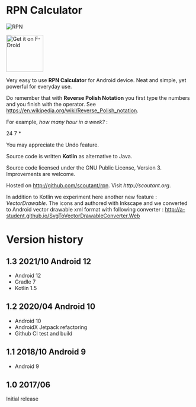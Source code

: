 # RPN Calculator

![RPN](http://scoutant.org/rpn_60_60_24_7_pixel_40p.png)

<a href="https://f-droid.org/packages/org.scoutant.rpn" target="_blank">
<img src="https://f-droid.org/badge/get-it-on.png" alt="Get it on F-Droid" height="100"/></a>

Very easy to use **RPN Calculator** for Android device. Neat and simple, yet powerful for everyday use. 

Do remember that with __Reverse Polish Notation__ you first type the numbers and you finish with the operator. See https://en.wikipedia.org/wiki/Reverse_Polish_notation.

For example, _how many hour in a week?_ :

24 7 *


You may appreciate the Undo feature.

Source code is written **Kotlin** as alternative to Java.

Source code licensed under the GNU Public License, Version 3. Improvements are welcome.

Hosted on http://github.com/scoutant/rpn. Visit _http://scoutant.org_.

In addition to Kotlin we experiment here another new feature : _VectorDrawable_. The icons and authored with Inkscape and we converted to Android vector drawable xml format with following converter : http://a-student.github.io/SvgToVectorDrawableConverter.Web

# Version history

## 1.3 2021/10 Android 12

- Android 12
- Gradle 7
- Kotlin 1.5


## 1.2 2020/04 Android 10 

- Android 10
- AndroidX Jetpack refactoring
- Github CI test and build

## 1.1 2018/10 Android 9

- Android 9

## 1.0 2017/06

Initial release 


